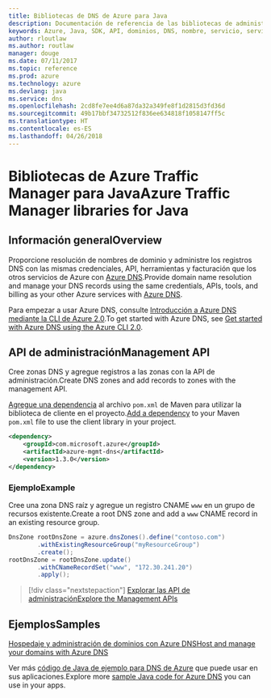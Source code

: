 ```yaml
---
title: Bibliotecas de DNS de Azure para Java
description: Documentación de referencia de las bibliotecas de administración de DNS de Azure para Java
keywords: Azure, Java, SDK, API, dominios, DNS, nombre, servicio, servicio de nombres de dominio
author: rloutlaw
ms.author: routlaw
manager: douge
ms.date: 07/11/2017
ms.topic: reference
ms.prod: azure
ms.technology: azure
ms.devlang: java
ms.service: dns
ms.openlocfilehash: 2cd8fe7ee4d6a87da32a349fe8f1d2815d3fd36d
ms.sourcegitcommit: 49b17bbf34732512f836ee634818f1058147ff5c
ms.translationtype: HT
ms.contentlocale: es-ES
ms.lasthandoff: 04/26/2018
---
```

# <a name="azure-traffic-manager-libraries-for-java"></a><span data-ttu-id="e2c48-104">Bibliotecas de Azure Traffic Manager para Java</span><span class="sxs-lookup"><span data-stu-id="e2c48-104">Azure Traffic Manager libraries for Java</span></span>

## <a name="overview"></a><span data-ttu-id="e2c48-105">Información general</span><span class="sxs-lookup"><span data-stu-id="e2c48-105">Overview</span></span>

<span data-ttu-id="e2c48-106">Proporcione resolución de nombres de dominio y administre los registros DNS con las mismas credenciales, API, herramientas y facturación que los otros servicios de Azure con [Azure DNS](/azure/dns/dns-overview).</span><span class="sxs-lookup"><span data-stu-id="e2c48-106">Provide domain name resolution and manage your DNS records using the same credentials, APIs, tools, and billing as your other Azure services with [Azure DNS](/azure/dns/dns-overview).</span></span>

<span data-ttu-id="e2c48-107">Para empezar a usar Azure DNS, consulte [Introducción a Azure DNS mediante la CLI de Azure 2.0](/azure/dns/dns-getstarted-cli).</span><span class="sxs-lookup"><span data-stu-id="e2c48-107">To get started with Azure DNS, see [Get started with Azure DNS using the Azure CLI 2.0](/azure/dns/dns-getstarted-cli).</span></span>

## <a name="management-api"></a><span data-ttu-id="e2c48-108">API de administración</span><span class="sxs-lookup"><span data-stu-id="e2c48-108">Management API</span></span>

<span data-ttu-id="e2c48-109">Cree zonas DNS y agregue registros a las zonas con la API de administración.</span><span class="sxs-lookup"><span data-stu-id="e2c48-109">Create DNS zones and add records to zones with the management API.</span></span>

<span data-ttu-id="e2c48-110">[Agregue una dependencia](https://maven.apache.org/guides/getting-started/index.html#How_do_I_use_external_dependencies) al archivo `pom.xml` de Maven para utilizar la biblioteca de cliente en el proyecto.</span><span class="sxs-lookup"><span data-stu-id="e2c48-110">[Add a dependency](https://maven.apache.org/guides/getting-started/index.html#How_do_I_use_external_dependencies) to your Maven `pom.xml` file to use the client library in your project.</span></span>

```XML
<dependency>
    <groupId>com.microsoft.azure</groupId>
    <artifactId>azure-mgmt-dns</artifactId>
    <version>1.3.0</version>
</dependency>
```   

### <a name="example"></a><span data-ttu-id="e2c48-111">Ejemplo</span><span class="sxs-lookup"><span data-stu-id="e2c48-111">Example</span></span>

<span data-ttu-id="e2c48-112">Cree una zona DNS raíz y agregue un registro CNAME `www` en un grupo de recursos existente.</span><span class="sxs-lookup"><span data-stu-id="e2c48-112">Create a root DNS zone and add a `www` CNAME record in an existing resource group.</span></span>

```java
DnsZone rootDnsZone = azure.dnsZones().define("contoso.com")
        .withExistingResourceGroup("myResourceGroup")
        .create();
rootDnsZone = rootDnsZone.update()
        .withCNameRecordSet("www", "172.30.241.20")
        .apply();
```

> [!div class="nextstepaction"]
> [<span data-ttu-id="e2c48-113">Explorar las API de administración</span><span class="sxs-lookup"><span data-stu-id="e2c48-113">Explore the Management APIs</span></span>](/java/api/overview/azure/dns/management)

## <a name="samples"></a><span data-ttu-id="e2c48-114">Ejemplos</span><span class="sxs-lookup"><span data-stu-id="e2c48-114">Samples</span></span>

[<span data-ttu-id="e2c48-115">Hospedaje y administración de dominios con Azure DNS</span><span class="sxs-lookup"><span data-stu-id="e2c48-115">Host and manage your domains with Azure DNS</span></span>](https://github.com/Azure-Samples/dns-java-host-and-manage-your-domains)

<span data-ttu-id="e2c48-116">Ver más [código de Java de ejemplo para DNS de Azure](https://azure.microsoft.com/resources/samples/?platform=java&term=dns) que puede usar en sus aplicaciones.</span><span class="sxs-lookup"><span data-stu-id="e2c48-116">Explore more [sample Java code for Azure DNS](https://azure.microsoft.com/resources/samples/?platform=java&term=dns) you can use in your apps.</span></span>

<!---Loc Comment: Please, refer to conversation section to check the issue. Thanks.--->
